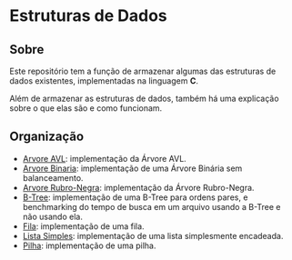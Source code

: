 # Estruturas de Dados
## Sobre
Este repositório tem a função de armazenar algumas das estruturas de dados existentes, implementadas na linguagem **C**.

Além de armazenar as estruturas de dados, também há uma explicação sobre o que elas são e como funcionam.

## Organização
- [Arvore AVL](https://github.com/HenriUz/Estruturas-de-Dados/tree/main/Arvore%20AVL): implementação da Árvore AVL.
- [Arvore Binaria](https://github.com/HenriUz/Estruturas-de-Dados/tree/main/Arvore%20Binaria): implementação de uma Árvore Binária sem balanceamento.
- [Arvore Rubro-Negra](https://github.com/HenriUz/Estruturas-de-Dados/tree/main/Arvore%20Rubro-Negra): implementação da Árvore Rubro-Negra.
- [B-Tree](https://github.com/HenriUz/Estruturas-de-Dados/tree/main/B-Tree): implementação de uma B-Tree para ordens pares, e benchmarking do tempo de busca em um arquivo usando a B-Tree e não usando ela.
- [Fila](https://github.com/HenriUz/Estruturas-de-Dados/tree/main/Fila): implementação de uma fila.
- [Lista Simples](/Lista-Simples): implementação de uma lista simplesmente encadeada.
- [Pilha](https://github.com/HenriUz/Estruturas-de-Dados/tree/main/Pilha): implementação de uma pilha. 
